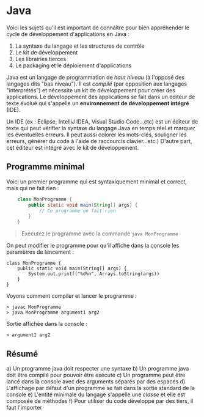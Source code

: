 # Java

Voici les sujets qu'il est important de connaître pour bien appréhender le cycle 
de développement d'applications en Java :

1) La syntaxe du langage et les structures de contrôle
2) Le kit de développement
3) Les librairies tierces
4) Le packaging et le déploiement d'applications

Java est un langage de programmation de _haut niveau_ (à l'opposé des langages 
dits "bas niveau"). Il est _compilé_ (par opposition aux langages "interprétés") 
et nécessite un kit de développement pour créer des applications. Le 
développement des applications se fait dans un éditeur de texte évolué qui 
s'appelle un **environnement de développement intégré** (IDE). 

Un IDE (ex : Eclipse, IntelliJ IDEA, Visual Studio Code...etc) est un éditeur de 
texte qui peut vérifier la syntaxe du langage Java en temps réel et marquer les 
éventuelles erreurs. Il peut aussi colorer les mots-clés, souligner les erreurs, 
générer du code à l'aide de raccourcis clavier...etc.) D'autre part, cet éditeur
est intégré avec le kit de développement.



## Programme minimal

Voici un premier programme qui est syntaxiquement minimal et correct, mais qui 
ne fait rien :

```java
	class MonProgramme {
		public static void main(String[] args) {
			// Ce programme ne fait rien
		}
	}
```

> Exécutez le programme avec la commande `java MonProgramme`

On peut modifier le programme pour qu'il affiche dans la console les paramètres 
de lancement :

	class MonProgramme {
		public static void main(String[] args) {
			System.out.printf("%d%n", Arrays.toString(args))
		}
	}
	
Voyons comment compiler et lancer le programme :

	> javac MonProgramme
	> java MonProgramme argument1 arg2
	
Sortie affichée dans la console :
	
	> argument1 arg2

## Résumé

a) Un programme java doit respecter une syntaxe
b) Un programme java doit être compilé pour pouvoir être exécuté
c) Un programme peut être lancé dans la console avec des arguments séparés par des espaces
d) L'affichage par défaut d'un programme se fait dans la sortie standard de la console
e) L'entité minimale du langage s'appelle une *classe* et elle est composée de méthodes
f) Pour utiliser du code développé par des tiers, il faut l'importer
